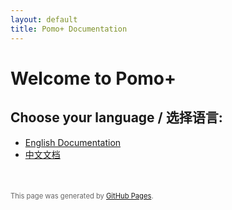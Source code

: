 ```yaml
---
layout: default
title: Pomo+ Documentation
---
```


# Welcome to Pomo+

<div id="manual-language-selection" style="display:none;">
  <h2>Choose your language / 选择语言:</h2>
  <ul>
    <li><a href="/terms/en" id="english-link">English Documentation</a></li>
    <li><a href="/terms/zh" id="chinese-link">中文文档</a></li>
  </ul>
</div>

<script>
  // 检测浏览器语言
  function detectLanguage() {
    var language = navigator.language || navigator.userLanguage;
    language = language.toLowerCase();
    
    // 如果浏览器语言是中文的任何变体，则显示中文
    // 否则默认显示英文（大多数情况）
    if (language.startsWith('zh')) {
      window.location.href = '/terms/zh';
    } else {
      // 默认使用英文
      window.location.href = '/terms/en';
    }
  }
  
  // 页面加载时执行语言检测
  window.onload = function() {
    // 如果URL中有参数noredirect=true，则不自动重定向
    if (window.location.search.indexOf('noredirect=true') === -1) {
      detectLanguage();
    } else {
      // 显示手动选择选项
      document.getElementById('manual-language-selection').style.display = 'block';
    }
  };
</script>

<noscript>
  <!-- 当JavaScript被禁用时显示 -->
  <h2>Choose your language / 选择语言:</h2>
  <ul>
    <li><a href="/terms/en">English Documentation</a></li>
    <li><a href="/terms/zh">中文文档</a></li>
  </ul>
</noscript>

<div style="margin-top: 50px; font-size: 0.8em; color: #666;">
  This page was generated by <a href="https://pages.github.com">GitHub Pages</a>.
</div> 